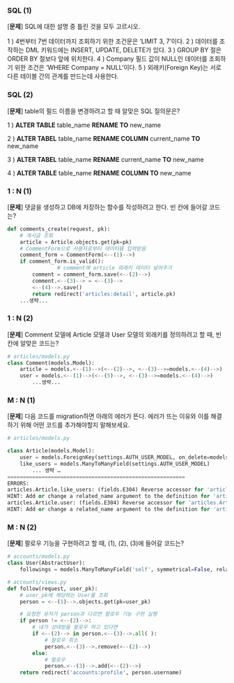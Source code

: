 ### SQL (1)

[**문제**] SQL에 대한 설명 중 틀린 것을 모두 고르시오.

1 ) 4번부터 7번 데이터까지 조회하기 위한 조건문은 ‘LIMIT 3, 7’이다.
2 ) 데이터를 조작하는 DML 키워드에는 INSERT, UPDATE, DELETE가 있다.
3 ) GROUP BY 절은 ORDER BY 절보다 앞에 위치한다.
4 ) Company 필드 값이 NULL인 데이터를 조회하기 위한 조건은 ‘WHERE Company = NULL’이다.
5 ) 외래키(Foreign Key)는 서로 다른 테이블 간의 관계를 만드는데 사용한다.

### SQL (2)

[**문제**] table의 필드 이름을 변경하려고 할 때 알맞은 SQL 질의문은?

1 ) **ALTER TABLE** table_name **RENAME TO** new_name

2 ) **ALTER TABEL** table_name **RENAME COLUMN** current_name **TO** new_name

3 ) **ALTER TABEL** table_name **RENAME** current_name **TO** new_name

4 ) **ALTER TABLE** table_name **RENAME COLUMN TO** new_name

### 1 : N (1)

[**문제**] 댓글을 생성하고 DB에 저장하는 함수를 작성하려고 한다. 빈 칸에 들어갈 코드는?

```python
def comments_create(request, pk):
    # 게시글 조회
    article = Article.objects.get(pk=pk)
    # CommentForm으로 사용자로부터 데이터를 입력받음
    comment_form = CommentForm(<--(1)-->)
    if comment_form.is_valid():
                # comment에 article 외래키 데이터 넣어주기
        comment = comment_form.save(<--(2)-->)
        comment.<--(3)--> = <--(3)-->
        <--(4)-->.save()
        return redirect('articles:detail', article.pk)
    ...생략...
```

### 1 : N (2)

[**문제**]  Comment 모델에 Article 모델과 User 모델의 외래키를 정의하려고 할 때, 빈칸에 알맞은 코드는?

```python
# articles/models.py
class Comment(models.Model):
    article = models.<--(1)-->(<--(2)-->, <--(3)-->=models.<--(4)-->)
    user = models.<--(1)-->(<--(5)-->, <--(3)-->=models.<--(4)-->)
        ...생략...
```

### M : N (1)

[**문제**] 다음 코드를 migration하면 아래의 에러가 뜬다. 에러가 뜨는 이유와 이를 해결하기 위해 어떤 코드를 추가해야할지 말해보세요.

```python
# articles/models.py

class Article(models.Model):
    user = models.ForeignKey(settings.AUTH_USER_MODEL, on_delete=models.CASCADE)
    like_users = models.ManyToManyField(settings.AUTH_USER_MODEL)
        ... 생략 …
=========================================================
ERRORS:
articles.Article.like_users: (fields.E304) Reverse accessor for 'articles.Article.like_users' clashes with reverse accessor for 'articles.Article.user'.
HINT: Add or change a related_name argument to the definition for 'articles.Article.like_users' or 'articles.Article.user'.
articles.Article.user: (fields.E304) Reverse accessor for 'articles.Article.user' clashes with reverse accessor for 'articles.Article.like_users'.
HINT: Add or change a related_name argument to the definition for 'articles.Article.user' or 'articles.Article.like_users'.
```

### M : N (2)

[**문제**] 팔로우 기능을 구현하려고 할 때, (1), (2), (3)에 들어갈 코드는?

```python
# accounts/models.py
class User(AbstractUser):
    followings = models.ManyToManyField('self', symmetrical=False, related_name='followers')

# accounts/views.py
def follow(request, user_pk):
    # user_pk에 해당하는 User를 조회
    person = <--(1)-->.objects.get(pk=user_pk)

    # 요청한 유저가 person과 다르면 팔로우 기능 구현 실행
    if person != <--(2)-->:
        # 내가 상대방을 팔로우 하고 있다면
        if <--(2)--> in person.<--(3)-->.all( ):
            # 팔로우 취소
            person.<--(3)-->.remove(<--(2)-->)
        else:
            # 팔로우
            person.<--(3)-->.add(<--(2)-->)
    return redirect('accounts:profile', person.username)
```
